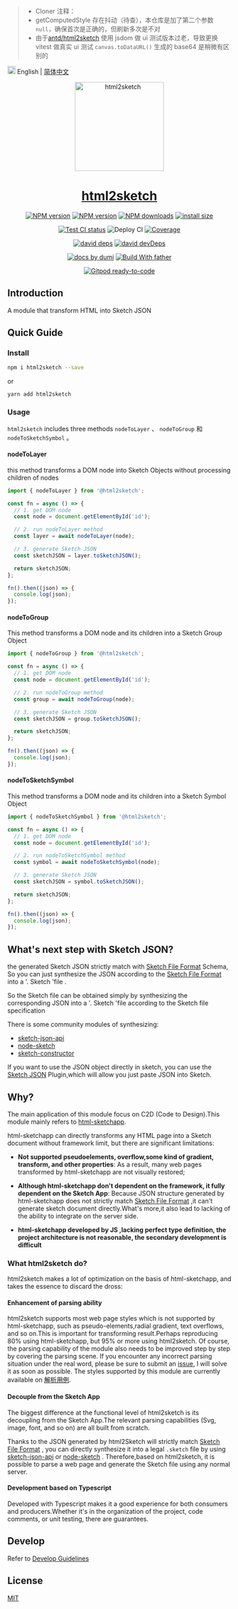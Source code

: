 > - Cloner 注释：
> - getComputedStyle 存在抖动（待查），本仓库是加了第二个参数 `null`，确保首次是正确的，但刷新多次是不对
> - 由于[antd/html2sketch](https://github.com/antd/html2sketch) 使用 jsdom 做 ui 测试版本过老，导致更换 vitest 做真实 ui 测试 `canvas.toDataURL()` 生成的 base64 是稍微有区别的

<img src="https://gw.alipayobjects.com/zos/antfincdn/R8sN%24GNdh6/language.svg" width="18"> English | [简体中文](./README.zh-CN.md)

<p align="center">
  <a href="https://github.com/ant-design/html2sketch">
   <img src="https://gw.alipayobjects.com/zos/antfincdn/9qm%24x99yzk/Logo.png" height="200" width="200" alt="html2sketch"/>
  </a>
</p>

<h1 align="center"><a href="https://ant-design.github.io/html2sketch/">html2sketch</a></h1>

<div align="center">

[![NPM version][npm-image]][npm-url] [![NPM version][npm-next-image]][npm-url] [![NPM downloads][download-image]][download-url] [![install size][npm-size]][npm-size-url]

[![Test CI status][test-ci]][test-ci-url] ![Deploy CI][deploy-ci] [![Coverage][coverage]][codecov-url]

[![david deps][david-image]][david-url] [![david devDeps][david-dev-image]][david-dev-url]

[![ docs by dumi][dumi-url]](https://d.umijs.org/) [![Build With father][father-url]](https://github.com/umijs/father/)

[![Gitpod ready-to-code][gitpod-badge]][gitpod-url]

<!-- gitpod url -->

[gitpod-badge]: https://img.shields.io/badge/Gitpod-ready--to--code-blue?logo=gitpod
[gitpod-url]: https://gitpod.io/#https://github.com/ant-design/html2sketch

<!-- umi url -->

[dumi-url]: https://img.shields.io/badge/docs%20by-dumi-blue
[father-url]: https://img.shields.io/badge/build%20with-father-028fe4.svg

<!-- npm url -->

[npm-image]: http://img.shields.io/npm/v/html2sketch.svg?style=flat-square&color=deepgreen&label=latest
[npm-next-image]: https://img.shields.io/npm/v/html2sketch/next?label=next&style=flat-square
[npm-url]: http://npmjs.org/package/html2sketch
[npm-size]: https://img.shields.io/bundlephobia/minzip/html2sketch?color=deepgreen&label=gizpped%20size&style=flat-square
[npm-size-url]: https://packagephobia.com/result?p=html2sketch

<!-- coverage -->

[coverage]: https://codecov.io/gh/ant-design/html2sketch/branch/master/graph/badge.svg
[codecov-url]: https://codecov.io/gh/ant-design/html2sketch/branch/master

<!-- Github CI -->

[test-ci]: https://github.com/ant-design/html2sketch/workflows/Test%20CI/badge.svg
[deploy-ci]: https://github.com/ant-design/html2sketch/workflows/Deploy%20CI/badge.svg
[test-ci-url]: https://github.com/ant-design/html2sketch/actions?query=workflow%3ATest%20CI
[deploy-ci-ci]: https://github.com/ant-design/html2sketch/actions?query=workflow%3ADeploy%20CI
[david-image]: https://img.shields.io/david/ant-design/html2sketch?style=flat-square
[david-dev-url]: https://david-dm.org/ant-design/html2sketch?type=dev
[david-dev-image]: https://img.shields.io/david/dev/ant-design/html2sketch?style=flat-square
[david-url]: https://david-dm.org/ant-design/html2sketch
[download-image]: https://img.shields.io/npm/dm/html2sketch.svg?style=flat-square
[download-url]: https://npmjs.org/package/html2sketch

</div>

## Introduction

A module that transform HTML into Sketch JSON

## Quick Guide

### Install

```bash
npm i html2sketch --save
```

or

```
yarn add html2sketch
```

### Usage

`html2sketch` includes three methods `nodeToLayer` 、 `nodeToGroup` 和 `nodeToSketchSymbol` 。

#### nodeToLayer

this method transforms a DOM node into Sketch Objects without processing children of nodes

```js
import { nodeToLayer } from '@html2sketch';

const fn = async () => {
  // 1. get DOM node
  const node = document.getElementById('id');

  // 2. run nodeToLayer method
  const layer = await nodeToLayer(node);

  // 3. generate Sketch JSON
  const sketchJSON = layer.toSketchJSON();

  return sketchJSON;
};

fn().then((json) => {
  console.log(json);
});
```

#### nodeToGroup

This method transforms a DOM node and its children into a Sketch Group Object

```js
import { nodeToGroup } from '@html2sketch';

const fn = async () => {
  // 1. get DOM node
  const node = document.getElementById('id');

  // 2. run nodeToGroup method
  const group = await nodeToGroup(node);

  // 3. generate Sketch JSON
  const sketchJSON = group.toSketchJSON();

  return sketchJSON;
};

fn().then((json) => {
  console.log(json);
});
```

#### nodeToSketchSymbol

This method transforms a DOM node and its children into a Sketch Symbol Object

```js
import { nodeToSketchSymbol } from '@html2sketch';

const fn = async () => {
  // 1. get DOM node
  const node = document.getElementById('id');

  // 2. run nodeToSketchSymbol method
  const symbol = await nodeToSketchSymbol(node);

  // 3. generate Sketch JSON
  const sketchJSON = symbol.toSketchJSON();

  return sketchJSON;
};

fn().then((json) => {
  console.log(json);
});
```

## What's next step with Sketch JSON?

the generated Sketch JSON strictly match with [Sketch File Format](https://developer.sketch.com/file-format/) Schema, So you can just synthesize the JSON according to the [Sketch File Format](https://developer.sketch.com/file-format/) into a '. Sketch 'file .

So the Sketch file can be obtained simply by synthesizing the corresponding JSON into a '. Sketch 'file according to the Sketch file specification

There is some community modules of synthesizing:

- [sketch-json-api](https://github.com/ant-design/sketch-json-api)
- [node-sketch](https://github.com/oscarotero/node-sketch)
- [sketch-constructor](https://github.com/amzn/sketch-constructor)

If you want to use the JSON object directly in sketch, you can use the [Sketch JSON](https://github.com/arvinxx/sketch-json) Plugin,which will allow you just paste JSON into Sketch.

## Why?

The main application of this module focus on C2D (Code to Design).This module mainly refers to [html-sketchapp](https://github.com/html-sketchapp/html-sketchapp).

html-sketchapp can directly transforms any HTML page into a Sketch document without framework limit, but there are significant limitations:

- **Not supported pseudoelements, overflow,some kind of gradient, transform, and other properties**: As a result, many web pages transformed by html-sketchapp are not visually restored;

- **Although html-sketchapp don't dependent on the framework, it fully dependent on the Sketch App**: Because JSON structure generated by html-sketchapp does not strictly match [Sketch File Format](https://developer.sketch.com/file-format/) ,it can't generate sketch document directly.What's more,it also lead to lacking of the ability to integrate on the server side.

- **html-sketchapp developed by JS ,lacking perfect type definition, the project architecture is not reasonable, the secondary development is difficult**

### What html2sketch do?

html2sketch makes a lot of optimization on the basis of html-sketchapp, and takes the essence to discard the dross:

#### Enhancement of parsing ability

html2sketch supports most web page styles which is not supported by html-sketchapp, such as pseudo-elements,radial gradient, text overflows, and so on.This is important for transforming result.Perhaps reproducing 80% using html-sketchapp, but 95% or more using html2sketch. Of course, the parsing capability of the module also needs to be improved step by step by covering the parsing scene. If you encounter any incorrect parsing situation under the real word, please be sure to submit an [issue](https://github.com/ant-design/html2sketch/issues), I will solve it as soon as possible. The styles supported by this module are currently available on [解析用例](https://ant-design.github.io/html2sketch/e2e).

#### Decouple from the Sketch App

The biggest difference at the functional level of html2sketch is its decoupling from the Sketch App.The relevant parsing capabilities (Svg, image, font, and so on) are all built from scratch.

Thanks to the JSON generated by html2Sketch will strictly match [Sketch File Format](https://developer.sketch.com/file-format/) , you can directly synthesize it into a legal `.sketch` file by using [sketch-json-api](https://github.com/ant-design/sketch-json-api) or [node-sketch](https://github.com/oscarotero/node-sketch) . Therefore,based on html2sketch, it is possible to parse a web page and generate the Sketch file using any normal server.

#### Development based on Typescript

Developed with Typescript makes it a good experience for both consumers and producers.Whether it's in the organization of the project, code comments, or unit testing, there are guarantees.

## Develop

Refer to [Develop Guidelines](https://github.com/ant-design/html2sketch/guide)

## License

[MIT](./LICENSE)
